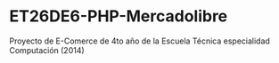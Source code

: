 # ET26DE6-PHP-Mercadolibre
Proyecto de E-Comerce de 4to año de la Escuela Técnica especialidad Computación (2014)
